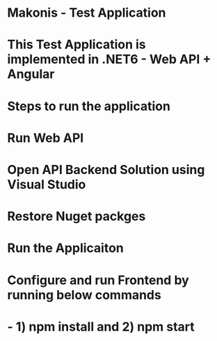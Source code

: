 # Makonis - Test Application

# This Test Application is implemented in .NET6 - Web API + Angular

# Steps to run the application

# Run Web API

# Open API Backend Solution using Visual Studio

# Restore Nuget packges

# Run the Applicaiton

# Configure and run Frontend by running below commands

# - 1) npm install and 2) npm start

